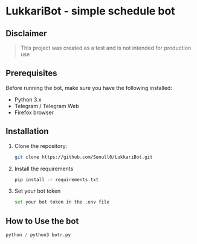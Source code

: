 # LukkariBot - simple schedule bot

## Disclaimer

> This project was created as a test and is not intended for production use

## Prerequisites
Before running the bot, make sure you have the following installed:

- Python 3.x
- Telegram / Telegram Web
- Firefox browser

## Installation
1. Clone the repository:
   ```bash
   git clone https://github.com/Senull0/LukkariBot.git
   ```

2. Install the requirements
   ```bash
   pip install -r requirements.txt
   ```

3. Set your bot token
   ```bash
   set your bot token in the .env file
   ```

## How to Use the bot
```python
python / python3 botr.py
```

